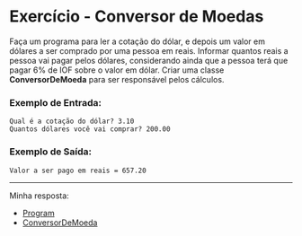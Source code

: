 # Exercício - Conversor de Moedas

Faça um programa para ler a cotação do dólar, e depois um valor em dólares a ser comprado por uma pessoa em reais. Informar quantos reais a pessoa vai pagar pelos dólares, considerando ainda que a pessoa terá que pagar 6% de IOF sobre o valor em dólar. Criar uma classe **ConversorDeMoeda** para ser responsável pelos cálculos.

### Exemplo de Entrada:

```
Qual é a cotação do dólar? 3.10
Quantos dólares você vai comprar? 200.00
```

### Exemplo de Saída:

```
Valor a ser pago em reais = 657.20
```

---

Minha resposta:

- [Program](https://github.com/JonathanBarr0s/Udemy-CSharp/blob/main/01.%20Introdu%C3%A7%C3%A3o%20%C3%A0%20Programa%C3%A7%C3%A3o%20Orientada%20a%20Objetos/05.%20Conversor%20de%20Moedas/ConversorDeMoeda/ConversorDeMoeda/Program.cs)
- [ConversorDeMoeda](https://github.com/JonathanBarr0s/Udemy-CSharp/blob/main/01.%20Introdu%C3%A7%C3%A3o%20%C3%A0%20Programa%C3%A7%C3%A3o%20Orientada%20a%20Objetos/05.%20Conversor%20de%20Moedas/ConversorDeMoeda/ConversorDeMoeda/ConversorDeMoeda.cs)